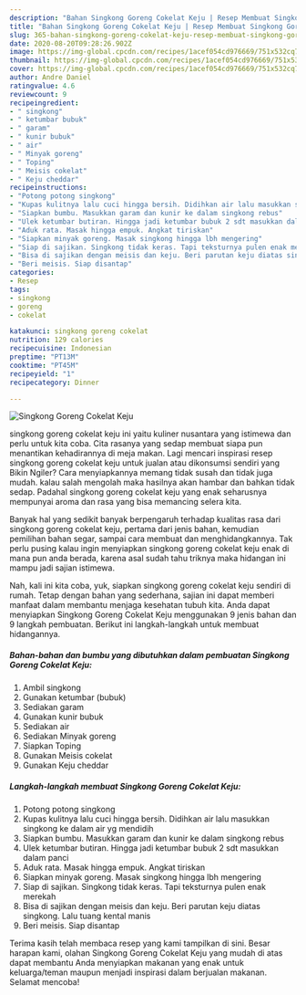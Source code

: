 ```yaml
---
description: "Bahan Singkong Goreng Cokelat Keju | Resep Membuat Singkong Goreng Cokelat Keju Yang Bisa Manjain Lidah"
title: "Bahan Singkong Goreng Cokelat Keju | Resep Membuat Singkong Goreng Cokelat Keju Yang Bisa Manjain Lidah"
slug: 365-bahan-singkong-goreng-cokelat-keju-resep-membuat-singkong-goreng-cokelat-keju-yang-bisa-manjain-lidah
date: 2020-08-20T09:28:26.902Z
image: https://img-global.cpcdn.com/recipes/1acef054cd976669/751x532cq70/singkong-goreng-cokelat-keju-foto-resep-utama.jpg
thumbnail: https://img-global.cpcdn.com/recipes/1acef054cd976669/751x532cq70/singkong-goreng-cokelat-keju-foto-resep-utama.jpg
cover: https://img-global.cpcdn.com/recipes/1acef054cd976669/751x532cq70/singkong-goreng-cokelat-keju-foto-resep-utama.jpg
author: Andre Daniel
ratingvalue: 4.6
reviewcount: 9
recipeingredient:
- " singkong"
- " ketumbar bubuk"
- " garam"
- " kunir bubuk"
- " air"
- " Minyak goreng"
- " Toping"
- " Meisis cokelat"
- " Keju cheddar"
recipeinstructions:
- "Potong potong singkong"
- "Kupas kulitnya lalu cuci hingga bersih. Didihkan air lalu masukkan singkong ke dalam air yg mendidih"
- "Siapkan bumbu. Masukkan garam dan kunir ke dalam singkong rebus"
- "Ulek ketumbar butiran. Hingga jadi ketumbar bubuk 2 sdt masukkan dalam panci"
- "Aduk rata. Masak hingga empuk. Angkat tiriskan"
- "Siapkan minyak goreng. Masak singkong hingga lbh mengering"
- "Siap di sajikan. Singkong tidak keras. Tapi teksturnya pulen enak merekah"
- "Bisa di sajikan dengan meisis dan keju. Beri parutan keju diatas singkong. Lalu tuang kental manis"
- "Beri meisis. Siap disantap"
categories:
- Resep
tags:
- singkong
- goreng
- cokelat

katakunci: singkong goreng cokelat 
nutrition: 129 calories
recipecuisine: Indonesian
preptime: "PT13M"
cooktime: "PT45M"
recipeyield: "1"
recipecategory: Dinner

---
```



![Singkong Goreng Cokelat Keju](https://img-global.cpcdn.com/recipes/1acef054cd976669/751x532cq70/singkong-goreng-cokelat-keju-foto-resep-utama.jpg)


singkong goreng cokelat keju ini yaitu kuliner nusantara yang istimewa dan perlu untuk kita coba. Cita rasanya yang sedap membuat siapa pun menantikan kehadirannya di meja makan.
Lagi mencari inspirasi resep singkong goreng cokelat keju untuk jualan atau dikonsumsi sendiri yang Bikin Ngiler? Cara menyiapkannya memang tidak susah dan tidak juga mudah. kalau salah mengolah maka hasilnya akan hambar dan bahkan tidak sedap. Padahal singkong goreng cokelat keju yang enak seharusnya mempunyai aroma dan rasa yang bisa memancing selera kita.

Banyak hal yang sedikit banyak berpengaruh terhadap kualitas rasa dari singkong goreng cokelat keju, pertama dari jenis bahan, kemudian pemilihan bahan segar, sampai cara membuat dan menghidangkannya. Tak perlu pusing kalau ingin menyiapkan singkong goreng cokelat keju enak di mana pun anda berada, karena asal sudah tahu triknya maka hidangan ini mampu jadi sajian istimewa.




Nah, kali ini kita coba, yuk, siapkan singkong goreng cokelat keju sendiri di rumah. Tetap dengan bahan yang sederhana, sajian ini dapat memberi manfaat dalam membantu menjaga kesehatan tubuh kita. Anda dapat menyiapkan Singkong Goreng Cokelat Keju menggunakan 9 jenis bahan dan 9 langkah pembuatan. Berikut ini langkah-langkah untuk membuat hidangannya.

<!--inarticleads1-->

##### Bahan-bahan dan bumbu yang dibutuhkan dalam pembuatan Singkong Goreng Cokelat Keju:

1. Ambil  singkong
1. Gunakan  ketumbar (bubuk)
1. Sediakan  garam
1. Gunakan  kunir bubuk
1. Sediakan  air
1. Sediakan  Minyak goreng
1. Siapkan  Toping
1. Gunakan  Meisis cokelat
1. Gunakan  Keju cheddar




<!--inarticleads2-->

##### Langkah-langkah membuat Singkong Goreng Cokelat Keju:

1. Potong potong singkong
1. Kupas kulitnya lalu cuci hingga bersih. Didihkan air lalu masukkan singkong ke dalam air yg mendidih
1. Siapkan bumbu. Masukkan garam dan kunir ke dalam singkong rebus
1. Ulek ketumbar butiran. Hingga jadi ketumbar bubuk 2 sdt masukkan dalam panci
1. Aduk rata. Masak hingga empuk. Angkat tiriskan
1. Siapkan minyak goreng. Masak singkong hingga lbh mengering
1. Siap di sajikan. Singkong tidak keras. Tapi teksturnya pulen enak merekah
1. Bisa di sajikan dengan meisis dan keju. Beri parutan keju diatas singkong. Lalu tuang kental manis
1. Beri meisis. Siap disantap




Terima kasih telah membaca resep yang kami tampilkan di sini. Besar harapan kami, olahan Singkong Goreng Cokelat Keju yang mudah di atas dapat membantu Anda menyiapkan makanan yang enak untuk keluarga/teman maupun menjadi inspirasi dalam berjualan makanan. Selamat mencoba!
